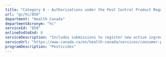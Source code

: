 ```yaml
---
title: "Category A - Authorizations under the Pest Control Product Regulations"
url: "gc/hc/850"
department: "Health Canada"
departmentAcronym: "hc"
serviceId: "850"
onlineEndtoEnd: 0
serviceDescription: "Includes submissions to register new active ingredients and their companion end-use product(s), applications to add a major new use to registered pesticide, and submissions to specify a maximum residue limit for a previously unassessed active. User Requested Minor Use Registrations (URMURs) are also included in this category. (PMRA)"
serviceUrl: "https://www.canada.ca/en/health-canada/services/consumer-product-safety/pesticides-pest-management/registrants-applicants.html"
programDescription: "Pesticides"
---
```


